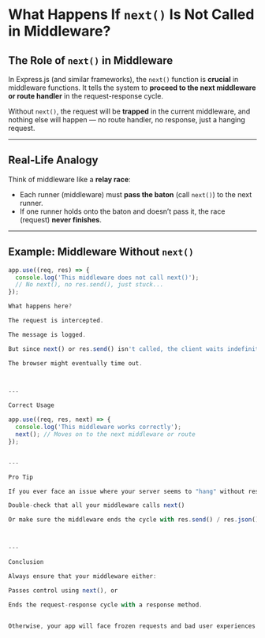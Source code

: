 

# What Happens If `next()` Is Not Called in Middleware?

## The Role of `next()` in Middleware

In Express.js (and similar frameworks), the `next()` function is **crucial** in middleware functions. It tells the system to **proceed to the next middleware or route handler** in the request-response cycle.

Without `next()`, the request will be **trapped** in the current middleware, and nothing else will happen — no route handler, no response, just a hanging request.

---

## Real-Life Analogy

Think of middleware like a **relay race**:

- Each runner (middleware) must **pass the baton** (call `next()`) to the next runner.
- If one runner holds onto the baton and doesn’t pass it, the race (request) **never finishes**.

---

## Example: Middleware Without `next()`

```js
app.use((req, res) => {
  console.log('This middleware does not call next()');
  // No next(), no res.send(), just stuck...
});

What happens here?

The request is intercepted.

The message is logged.

But since next() or res.send() isn't called, the client waits indefinitely.

The browser might eventually time out.



---

Correct Usage

app.use((req, res, next) => {
  console.log('This middleware works correctly');
  next(); // Moves on to the next middleware or route
});


---

Pro Tip

If you ever face an issue where your server seems to "hang" without responding:

Double-check that all your middleware calls next()

Or make sure the middleware ends the cycle with res.send() / res.json() / res.end()



---

Conclusion

Always ensure that your middleware either:

Passes control using next(), or

Ends the request-response cycle with a response method.


Otherwise, your app will face frozen requests and bad user experiences.
 
